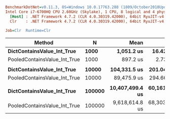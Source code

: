 ``` ini

BenchmarkDotNet=v0.11.3, OS=Windows 10.0.17763.288 (1809/October2018Update/Redstone5)
Intel Core i7-6700HQ CPU 2.60GHz (Skylake), 1 CPU, 8 logical and 4 physical cores
  [Host] : .NET Framework 4.7.2 (CLR 4.0.30319.42000), 64bit RyuJIT-v4.7.3260.0
  Clr    : .NET Framework 4.7.2 (CLR 4.0.30319.42000), 64bit RyuJIT-v4.7.3260.0

Job=Clr  Runtime=Clr  

```
|                       Method |      N |            Mean |         Error |        StdDev | Ratio |
|----------------------------- |------- |----------------:|--------------:|--------------:|------:|
|   **DictContainsValue_Int_True** |   **1000** |      **1,051.2 us** |     **16.426 us** |     **15.365 us** |  **1.00** |
| PooledContainsValue_Int_True |   1000 |        897.2 us |      2.733 us |      2.282 us |  0.85 |
|                              |        |                 |               |               |       |
|   **DictContainsValue_Int_True** |  **10000** |    **104,331.5 us** |    **201.041 us** |    **188.054 us** |  **1.00** |
| PooledContainsValue_Int_True |  10000 |     89,475.9 us |    294.668 us |    275.633 us |  0.86 |
|                              |        |                 |               |               |       |
|   **DictContainsValue_Int_True** | **100000** | **10,407,499.4 us** | **60,161.116 us** | **56,274.745 us** |  **1.00** |
| PooledContainsValue_Int_True | 100000 |  9,618,614.8 us | 68,303.964 us | 57,036.903 us |  0.92 |
